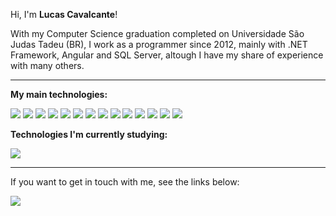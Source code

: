 Hi, I'm <b>Lucas Cavalcante</b>!

With my Computer Science graduation completed on Universidade São Judas Tadeu (BR), I work as a programmer since 2012, mainly with .NET Framework, Angular and SQL Server, altough I have my share of experience with many others.

<hr />
<b>My main technologies:</b>
<p><img src="https://img.shields.io/badge/-.NET%20Framework-512BD4?logo=C%20Sharp&logoColor=white&style=for-the-badge" /> <img src="https://img.shields.io/badge/-SQL Server-CC2927?logo=Microsoft SQL Server&logoColor=white&style=for-the-badge" /> <img src="https://img.shields.io/badge/-Angular-DD0031?logo=Angular&logoColor=white&style=for-the-badge" /> <img src="https://img.shields.io/badge/-AngularJS-E23237?logo=AngularJS&logoColor=white&style=for-the-badge" /> <img src="https://img.shields.io/badge/-MySQL-4479A1?logo=MySQL&logoColor=white&style=for-the-badge" /> <img src="https://img.shields.io/badge/-MongoDB-47A248?logo=MongoDB&logoColor=white&style=for-the-badge" /> <img src="https://img.shields.io/badge/-Azure-0078D4?logo=Microsoft Azure&logoColor=white&style=for-the-badge" /> <img src="https://img.shields.io/badge/-AZ900 Certified-0062AD?logo=Azure Functions&logoColor=white&style=for-the-badge" /> <img src="https://img.shields.io/badge/-Javascript-F7DF1E?logo=Javascript&logoColor=black&style=for-the-badge" /> <img src="https://img.shields.io/badge/-HTML-E34F26?logo=HTML5&logoColor=white&style=for-the-badge1" /> <img src="https://img.shields.io/badge/-CSS-1572B6?logo=CSS3&logoColor=white&style=for-the-badge1" /> <img src="https://img.shields.io/badge/-PHP-777BB4?logo=PHP&logoColor=white&style=for-the-badge" /> <img src="https://img.shields.io/badge/-Laravel-FF2D20?logo=Laravel&logoColor=black&style=for-the-badge" /> <img src="https://img.shields.io/badge/-Visual%20Basic-008080?logo=Windows%2095&logoColor=white&style=for-the-badge" /></p>

<b>Technologies I'm currently studying:</b>
<p><img src="https://img.shields.io/badge/-.NET%20Core%20-512BD4?logo=.NET&logoColor=white&style=for-the-badge" /></p>

<hr />
If you want to get in touch with me, see the links below:
<p><a href="https://www.linkedin.com/in/lucas-sant-anna-cavalcante/" target="_blank"><img src="https://img.shields.io/badge/-LinkedIn-0A66C2?logo=LinkedIn&logoColor=white&style=for-the-badge" /></a></p>



<!---
- 👋 Hi, I’m @Levitah
- 👀 I’m interested in ...
- 🌱 I’m currently learning ...
- 💞️ I’m looking to collaborate on ...
- 📫 How to reach me ...
--->

<!---
Levitah/Levitah is a ✨ special ✨ repository because its `README.md` (this file) appears on your GitHub profile.
You can click the Preview link to take a look at your changes.
--->
